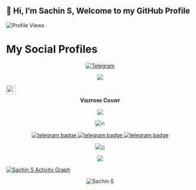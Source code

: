 ## 👋 Hi, I’m Sachin S, Welcome to my GitHub Profile
![Profile Views](https://hits.seeyoufarm.com/api/count/incr/badge.svg?url=https://github.com/sachin9742s/&title=Profile%20Views)
# My Social Profiles
<p align="center">
<a href="https://t.me/sachin_official_admin"><img alt="Telegram" src="https://img.shields.io/badge/sachin S-2CA5E0?style=for-the-badge&logo=telegram&logoColor=white"/></a>
</p>

<p align="center">
<img src="https://github-stats-alpha.vercel.app/api/?username=sachin9742s&cc=000&tc=00ff00&ic=fff000&bc=fff" align="center">
</p>


<div align="center">

<a href="https://t.me/sachin_official_admin" class="padded"><img height="30" style="border:0px;height:25px;" align="left" alt="sachin9742s" src="https://az743702.vo.msecnd.net/cdn/kofi3.png?v=0"/></a>

</div>

<br><p align="center"><b>Vɪꜱɪᴛᴏʀꜱ Cᴏᴜɴᴛ</b></p>  
<p align="center"><img align="center" src="https://profile-counter.glitch.me/{sachin9742s}/count.svg"/></p> 

<div align="center">

![🔥](https://github-readme-stats.vercel.app/api/top-langs/?username=sachin9742s&theme=github_dark&custom_title=ــــــــــــــــــہہـ٨ـہہـ٨ـﮩـــ&layout=compact&hide_border=false)  

</div>

<p align="center">
   <a href="https://telegram.dog/sachin_official_admin"><img src="https://img.shields.io/badge/Sachin S-30302f?style=flat&logo=telegram" alt="telegram badge"/>
   <a href="https://telegram.dog/rolexautofilterbot"><img src="https://img.shields.io/badge/My BoT-30302f?style=flat&logo=telegram" alt="telegram badge"/>
   <a href="https://telegram.dog/KicchaRequest"><img src="https://img.shields.io/badge/Group-30302f?style=flat&logo=telegram" alt="telegram badge"/>
</p>

<div align="center">

![🔥](https://github-readme-stats.vercel.app/api?username=sachin9742s&show=prs&count_private=true&custom_title=ــــــــــــــــــہہـ٨ـہہـ٨ـﮩـــ&show_icons=true&include_all_commits=true&title_color=fff&icon_color=79ff97&text_color=9f9f9f&bg_color=151515&hide_border=true)

</div>

<p align="center">
<a href="https://github.com/sachin9742s">
<img src="https://github-readme-streak-stats.herokuapp.com/?user=sachin9742s#version3"/>
</a>
</p>

<a href="https://github.com/sachin9742s"><img alt="Sachin S Activity Graph" src="https://activity-graph.herokuapp.com/graph?username=sachin9742s&bg_color=1F222E&color=F8D866&line=F85D7F&point=FFFFFF&hide_border=true" /></a>

<p align="center"><img src="https://github-sachin9742s.vercel.app/?username=sachin9742s&rank=-C,-A" alt="Sachin S" /> </p>
